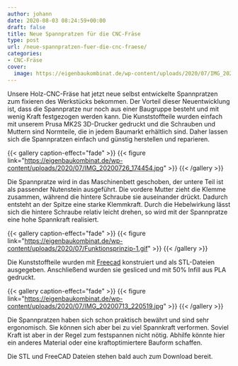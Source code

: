```yaml
---
author: johann
date: 2020-08-03 08:24:59+00:00
draft: false
title: Neue Spannpratzen für die CNC-Fräse
type: post
url: /neue-spannpratzen-fuer-die-cnc-fraese/
categories:
- CNC-Fräse
cover:
  image: https://eigenbaukombinat.de/wp-content/uploads/2020/07/IMG_20200726_174454.jpg
---
```


Unsere Holz-CNC-Fräse hat jetzt neue selbst entwickelte Spannpratzen zum fixieren des Werkstücks bekommen. Der Vorteil dieser Neuentwicklung ist, dass die Spannpratze nur noch aus einer Baugruppe besteht und mit wenig Kraft festgezogen werden kann. Die Kunststoffteile wurden einfach mit unserem Prusa MK2S 3D-Drucker gedruckt und die Schrauben und Muttern sind Normteile,  die in jedem Baumarkt erhältlich sind. Daher lassen sich die Spannpratzen einfach und günstig herstellen und reparieren.

<!--more-->

{{< gallery caption-effect="fade" >}}
  {{< figure link="https://eigenbaukombinat.de/wp-content/uploads/2020/07/IMG_20200726_174454.jpg" >}}
{{< /gallery >}}


Die Spannpratze wird in das Maschinenbett geschoben, der untere Teil ist als passender Nutenstein ausgeführt. Die vordere Mutter zieht die Klemme zusammen, während die hintere Schraube sie auseinander drückt. Dadurch entsteht an der Spitze eine starke Klemmkraft. Durch die Hebelwirkung lässt sich die hintere Schraube relativ leicht drehen, so wird mit der Spannpratze eine hohe Spannkraft realisiert.

{{< gallery caption-effect="fade" >}}
  {{< figure link="https://eigenbaukombinat.de/wp-content/uploads/2020/07/Funktionsprinzip-1.gif" >}}
{{< /gallery >}}

Die Kunststoffteile wurden mit [Freecad](https://www.freecadweb.org/?lang=de) konstruiert und als STL-Dateien ausgegeben. Anschließend wurden sie gesliced und mit 50% Infill aus PLA gedruckt.

{{< gallery caption-effect="fade" >}}
  {{< figure link="https://eigenbaukombinat.de/wp-content/uploads/2020/07/IMG_20200713_220519.jpg" >}}
{{< /gallery >}}

Die Spannpratzen haben sich schon praktisch bewährt und sind sehr ergonomisch. Sie können sich aber bei zu viel Spannkraft verformen. Soviel Kraft ist aber in der Regel zum festspannen nicht nötig. Abhilfe könnte hier ein anderes Material oder eine kraftoptimiertere Bauform schaffen.  

Die STL und FreeCAD Dateien stehen bald auch zum Download bereit.
